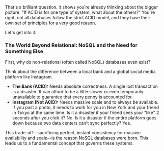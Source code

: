 That's a brilliant question. It shows you're already thinking about the bigger picture: "If ACID is for one type of system, what about the others?" You're right, not all databases follow the strict ACID model, and they have their own set of principles for a very good reason.

Let's get into it.

### The World Beyond Relational: NoSQL and the Need for Something Else

First, why do non-relational (often called NoSQL) databases even exist?

Think about the difference between a local bank and a global social media platform like Instagram.
*   **The Bank (ACID):** Needs absolute correctness. A single lost transaction is a disaster. It can afford to be a little slower or even temporarily unavailable to guarantee that every penny is accounted for.
*   **Instagram (Not ACID):** Needs massive scale and to always be available. If you post a photo, it needs to work for you in New York and your friend in Tokyo at the same time. Is it a disaster if your friend sees your "like" 2 seconds after you click it? No. Is it a disaster if the entire platform goes down because two data centers can't sync perfectly? Yes.

This trade-off—sacrificing perfect, instant consistency for massive availability and scale—is the reason NoSQL databases were born. This leads us to a fundamental concept that governs these systems.